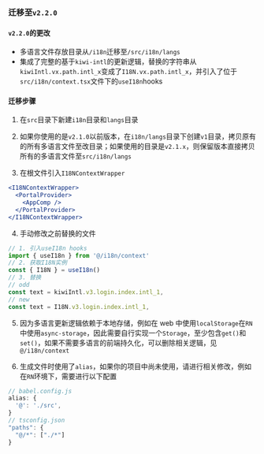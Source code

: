 ### 迁移至`v2.2.0`

#### `v2.2.0`的更改

- 多语言文件存放目录从`/i18n`迁移至`/src/i18n/langs`
- 集成了完整的基于`kiwi-intl`的更新逻辑，替换的字符串从`kiwiIntl.vx.path.intl_x`变成了`I18N.vx.path.intl_x`，并引入了位于`src/i18n/context.tsx`文件下的`useI18n`hooks

#### 迁移步骤

1. 在`src`目录下新建`i18n`目录和`langs`目录

2. 如果你使用的是`v2.1.0`以前版本，在`i18n/langs`目录下创建`v1`目录，拷贝原有的所有多语言文件至改目录；如果使用的目录是`v2.1.x`，则保留版本直接拷贝所有的多语言文件至`src/i18n/langs`

3. 在根文件引入`I18NContextWrapper`

```jsx
<I18NContextWrapper>
  <PortalProvider>
    <AppComp />
  </PortalProvider>
</I18NContextWrapper>
```

4. 手动修改之前替换的文件

```jsx
// 1. 引入useI18n hooks
import { useI18n } from '@/i18n/context'
// 2. 获取I18N实例
const { I18N } = useI18n()
// 3. 替换
// odd
const text = kiwiIntl.v3.login.index.intl_1,
// new
const text = I18N.v3.login.index.intl_1,
```

5. 因为多语言更新逻辑依赖于本地存储，例如在 web 中使用`localStorage`在`RN`中使用`async-storage`，因此需要自行实现一个`Storage`，至少包含`get()`和`set()`，如果不需要多语言的前端持久化，可以删除相关逻辑，见`@/i18n/context`

6. 生成文件时使用了`alias`，如果你的项目中尚未使用，请进行相关修改，例如在`RN`环境下，需要进行以下配置

```ts
// babel.config.js
alias: {
  '@': './src',
}
// tsconfig.json
"paths": {
  "@/*": ["./*"]
}
```
